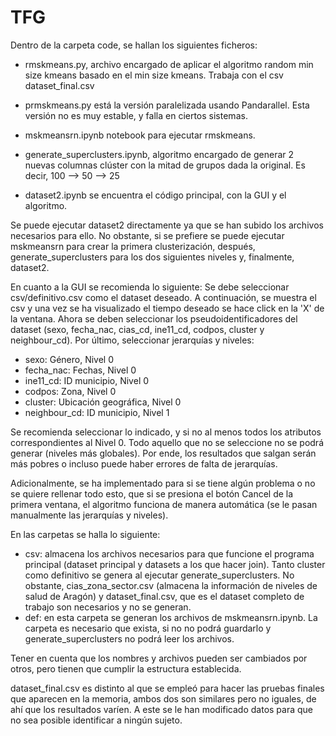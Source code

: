 # TFG

Dentro de la carpeta code, se hallan los siguientes ficheros:

- rmskmeans.py, archivo encargado de aplicar el algoritmo random min size kmeans basado en el min size kmeans. Trabaja con el csv dataset_final.csv
- prmskmeans.py está la versión paralelizada usando Pandarallel. Esta versión no es muy estable, y falla
  en ciertos sistemas.

- mskmeansrn.ipynb notebook para ejecutar rmskmeans.
- generate_superclusters.ipynb, algoritmo encargado de generar 2 nuevas columnas clúster con la mitad de grupos dada la original. Es decir, 100 --> 50 --> 25
- dataset2.ipynb se encuentra el código principal, con la GUI y el algoritmo. 

Se puede ejecutar dataset2 directamente ya que se han subido los archivos necesarios para ello. No obstante, si se prefiere se puede ejecutar mskmeansrn para crear la primera clusterización, después, generate_superclusters para los dos siguientes niveles y, finalmente, dataset2. 

En cuanto a la GUI se recomienda lo siguiente:
  Se debe seleccionar csv/definitivo.csv como el dataset deseado.
  A continuación, se muestra el csv y una vez se ha visualizado el tiempo deseado se hace click en la 'X' de la ventana.
  Ahora se deben seleccionar los pseudoidentificadores del dataset (sexo, fecha_nac, cias_cd, ine11_cd, codpos, cluster y neighbour_cd).
  Por último, seleccionar jerarquías y niveles:
  - sexo: Género, Nivel 0
  - fecha_nac: Fechas, Nivel 0
  - ine11_cd: ID municipio, Nivel 0
  - codpos: Zona, Nivel 0
  - cluster: Ubicación geográfica, Nivel 0
  - neighbour_cd: ID municipio, Nivel 1

Se recomienda seleccionar lo indicado, y si no al menos todos los atributos correspondientes al Nivel 0. 
Todo aquello que no se seleccione no se podrá generar (niveles más globales). Por ende, los resultados que salgan serán más pobres o incluso puede haber errores de falta de jerarquías.

Adicionalmente, se ha implementado para si se tiene algún problema o no se quiere rellenar todo esto, que si se presiona el botón Cancel
de la primera ventana, el algoritmo funciona de manera automática (se le pasan manualmente las jerarquías y niveles).

En las carpetas se halla lo siguiente:
  - csv: almacena los archivos necesarios para que funcione el programa principal (dataset principal y datasets a los que hacer join). Tanto cluster como definitivo  se genera al ejecutar generate_superclusters. No obstante, cias_zona_sector.csv (almacena la información de niveles de salud de Aragón) y dataset_final.csv, que es el dataset completo de trabajo son necesarios y no se generan.
  - def: en esta carpeta se generan los archivos de mskmeansrn.ipynb. La carpeta es necesario que exista, si no no podrá guardarlo y generate_superclusters no podrá leer los archivos.
  
  
Tener en cuenta que los nombres y archivos pueden ser cambiados por otros, pero tienen que cumplir la estructura establecida.

dataset_final.csv es distinto al que se empleó para hacer las pruebas finales que aparecen en la memoria, ambos dos son similares pero no iguales, de ahí que los resultados varíen. A este se le han modificado datos para que no sea posible identificar a ningún sujeto.
